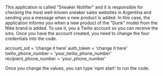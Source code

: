 This application is called "Sneaker Notifier" and it is responsible for checking the most well-known sneaker sales websites in Argentina and sending you a message when a new product is added. In this case, the application informs you when a new product of the "Dunk" model from the Nike brand is added.
To use it, you a Twilio account so you can receive the sms. Once you have the account created, you need to change the four credentials into the code.

account_sid = 'change it here'
auth_token = 'change it here'
twilio_phone_number = 'your_twilio_phone_number'
recipient_phone_number = 'your_phone_number'

Once you change the values, you can type 'npm start' to run the code.

